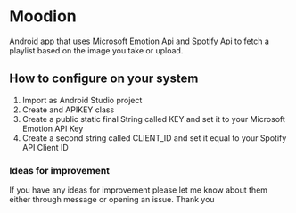 # Moodion
Android app that uses Microsoft Emotion Api and Spotify Api to fetch a playlist based on the image you take or upload.


## How to configure on your system
1. Import as Android Studio project
2. Create and APIKEY class
3. Create a public static final String called KEY and set it to your Microsoft Emotion API Key
4. Create a second string called CLIENT_ID and set it equal to your Spotify API Client ID

### Ideas for improvement
If you have any ideas for improvement please let me know about them either through message or opening an issue. Thank you

